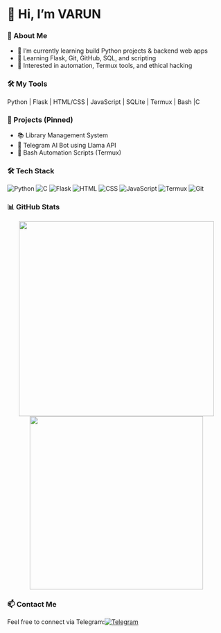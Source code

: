 # 👋 Hi, I’m VARUN

### 🧠 About Me
- 🔭 I’m currently learning build Python projects & backend web apps
- 🌱 Learning Flask, Git, GitHub, SQL, and scripting
- 🤖 Interested in automation, Termux tools, and ethical hacking

### 🛠️ My Tools
Python | Flask | HTML/CSS | JavaScript | SQLite | Termux | Bash |C 

### 🧩 Projects (Pinned)
- 📚 Library Management System  
- 🤖 Telegram AI Bot using Llama API  
- 🐚 Bash Automation Scripts (Termux)  
### 🛠️ Tech Stack
![Python](https://img.shields.io/badge/Python-3776AB?style=for-the-badge&logo=python&logoColor=white)
![C](https://img.shields.io/badge/C-00599C?style=for-the-badge&logo=c&logoColor=white)
![Flask](https://img.shields.io/badge/Flask-black?style=for-the-badge&logo=flask)
![HTML](https://img.shields.io/badge/HTML5-E34F26?style=for-the-badge&logo=html5&logoColor=white)
![CSS](https://img.shields.io/badge/CSS3-1572B6?style=for-the-badge&logo=css3&logoColor=white)
![JavaScript](https://img.shields.io/badge/JavaScript-yellow?style=for-the-badge&logo=javascript&logoColor=black)
![Termux](https://img.shields.io/badge/Termux-000000?style=for-the-badge&logo=termux&logoColor=white)
![Git](https://img.shields.io/badge/Git-F05032?style=for-the-badge&logo=git&logoColor=white)

### 📊 GitHub Stats
<p align="center">
  <img src="https://github-readme-stats.vercel.app/api?username=VARUN-KONADA&show_icons=true&theme=tokyonight" width="450"/>
  <img src="https://github-readme-streak-stats.herokuapp.com/?user=VARUN-KONADA&theme=tokyonight" width="400"/>
</p>


### 📫 Contact Me
Feel free to connect via Telegram:[![Telegram](https://img.shields.io/badge/Telegram-2CA5E0?style=flat&logo=telegram&logoColor=white)](https://t.me/AGENT_V)
